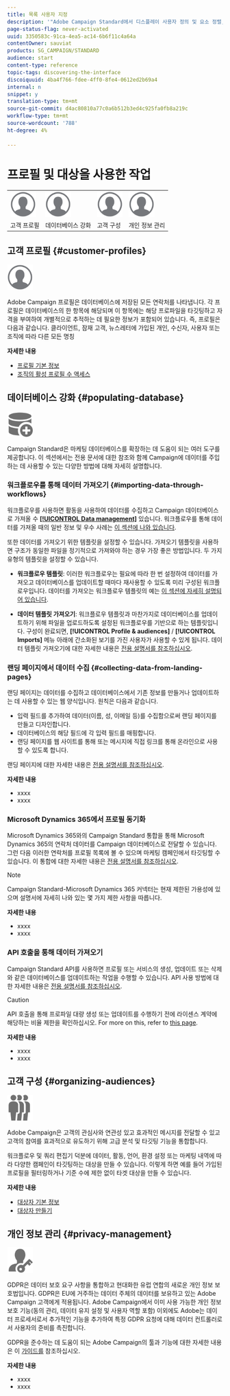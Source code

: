 ```yaml
---
title: 목록 사용자 지정
description: '"Adobe Campaign Standard에서 디스플레이 사용자 정의 및 요소 정렬, 필터링, 삭제 또는 복제 등 목록 화면에 맞게 표시 기능을 지정하는 방법을 살펴봅니다. 화면에 하나 이상의 지정된 리소스의 요소가 표시됩니다."'
page-status-flag: never-activated
uuid: 3350583c-91ca-4ea5-ac14-6b6f11c4a64a
contentOwner: sauviat
products: SG_CAMPAIGN/STANDARD
audience: start
content-type: reference
topic-tags: discovering-the-interface
discoiquuid: 4ba4f766-fdee-4ff0-8fe4-0612ed2b69a4
internal: n
snippet: y
translation-type: tm+mt
source-git-commit: d4ac80810a77c0a6b512b3ed4c925fa0fb8a219c
workflow-type: tm+mt
source-wordcount: '788'
ht-degree: 4%

---
```



# 프로필 및 대상을 사용한 작업

<table>
<tr>
    <td valign="top">
        <a href="../../start/using/work-with-audiences.md"><img width="60px" alt="조건" src="assets/icon_profile.svg"/></a>
    </td>
    <td valign="top">
        <a href="../../api/using/creating-a-service.md"><img width="60px" alt="조건" src="assets/icon_profile.svg"/></a>
    </td>
    <td valign="top">
        <a href="../../api/using/interacting-with-custom-resources.md"><img width="60px" alt="조건" src="assets/icon_profile.svg"/></a>
    </td>
    <td valign="top">
        <a href="../../api/using/interacting-with-marketing-history.md"><img width="60px" alt="조건" src="assets/icon_profile.svg"/></a>
    </td>
</tr>
<tr>
<td>고객 프로필</td>
<td>데이터베이스 강화</td>
<td>고객 구성</td>
<td>개인 정보 관리</td>
</tr>
</table>

## 고객 프로필 {#customer-profiles}

<img width="60px" alt="조건" src="assets/icon_profile.svg"/>

Adobe Campaign 프로필은 데이터베이스에 저장된 모든 연락처를 나타냅니다. 각 프로필은 데이터베이스의 한 항목에 해당되며 이 항목에는 해당 프로파일을 타깃팅하고 자격을 부여하여 개별적으로 추적하는 데 필요한 정보가 포함되어 있습니다. 즉, 프로필은 다음과 같습니다. 클라이언트, 잠재 고객, 뉴스레터에 가입된 개인, 수신자, 사용자 또는 조직에 따라 다른 모든 명칭

**자세한 내용**

* [프로필 기본 정보](../../audiences/using/about-profiles.md)
* [조직의 활성 프로필 수 액세스](../../audiences/using/active-profiles.md)

## 데이터베이스 강화 {#populating-database}

<img width="60px" alt="조건" src="assets/icon_populate.svg"/>

Campaign Standard은 마케팅 데이터베이스를 확장하는 데 도움이 되는 여러 도구를 제공합니다. 이 섹션에서는 전용 문서에 대한 참조와 함께 Campaign에 데이터를 주입하는 데 사용할 수 있는 다양한 방법에 대해 자세히 설명합니다.

### 워크플로우를 통해 데이터 가져오기 {#importing-data-through-workflows}

워크플로우를 사용하면 활동을 사용하여 데이터를 수집하고 Campaign 데이터베이스로 가져올 수 [**[!UICONTROL Data management]**](../../automating/using/about-data-management-activities.md) 있습니다. 워크플로우를 통해 데이터를 가져올 때의 일반 정보 및 우수 사례는 [이 섹션에 나와 있습니다](../../automating/using/about-data-import-and-export.md).

또한 데이터를 가져오기 위한 템플릿을 설정할 수 있습니다. 가져오기 템플릿을 사용하면 구조가 동일한 파일을 정기적으로 가져와야 하는 경우 가장 좋은 방법입니다. 두 가지 유형의 템플릿을 설정할 수 있습니다.

* **워크플로우 템플릿**: 이러한 워크플로우는 필요에 따라 한 번 설정하여 데이터를 가져오고 데이터베이스를 업데이트할 때마다 재사용할 수 있도록 미리 구성된 워크플로우입니다. 데이터를 가져오는 워크플로우 템플릿의 예는 [이 섹션에 자세히 설명되어 있습니다](../../automating/using/creating-import-workflow-templates.md).

* **데이터 템플릿 가져오기**: 워크플로우 템플릿과 마찬가지로 데이터베이스를 업데이트하기 위해 파일을 업로드하도록 설정된 워크플로우를 기반으로 하는 템플릿입니다. 구성이 완료되면, **[!UICONTROL Profile & audiences]** / **[!UICONTROL Imports]** 메뉴 아래에 간소화된 보기를 가진 사용자가 사용할 수 있게 됩니다. 데이터 템플릿 가져오기에 대한 자세한 내용은 [전용 설명서를 참조하십시오](../../automating/using/importing-data-with-import-templates.md).

### 랜딩 페이지에서 데이터 수집 {#collecting-data-from-landing-pages}

랜딩 페이지는 데이터를 수집하고 데이터베이스에서 기존 정보를 만들거나 업데이트하는 데 사용할 수 있는 웹 양식입니다. 원칙은 다음과 같습니다.

* 입력 필드를 추가하여 데이터(이름, 성, 이메일 등)를 수집함으로써 랜딩 페이지를 만들고 디자인합니다.
* 데이터베이스의 해당 필드에 각 입력 필드를 매핑합니다.
* 랜딩 페이지를 웹 사이트를 통해 또는 메시지에 직접 링크를 통해 온라인으로 사용할 수 있도록 합니다.

랜딩 페이지에 대한 자세한 내용은 [전용 설명서를 참조하십시오](../../channels/using/getting-started-with-landing-pages.md).

**자세한 내용**

* xxxx
* xxxx

### Microsoft Dynamics 365에서 프로필 동기화

Microsoft Dynamics 365와의 Campaign Standard 통합을 통해 Microsoft Dynamics 365의 연락처 데이터를 Campaign 데이터베이스로 전달할 수 있습니다.
그런 다음 이러한 연락처를 프로필 목록에 볼 수 있으며 마케팅 캠페인에서 타깃팅할 수 있습니다. 이 통합에 대한 자세한 내용은 [전용 설명서를 참조하십시오](../../integrating/using/working-with-campaign-standard-and-microsoft-dynamics-365.md).

>[!NOTE]
>
>Campaign Standard-Microsoft Dynamics 365 커넥터는 현재 제한된 가용성에 있으며 설명서에 자세히 나와 있는 몇 가지 제한 사항을 따릅니다.

**자세한 내용**

* xxxx
* xxxx

### API 호출을 통해 데이터 가져오기

Campaign Standard API를 사용하면 프로필 또는 서비스의 생성, 업데이트 또는 삭제와 같은 데이터베이스를 업데이트하는 작업을 수행할 수 있습니다. API 사용 방법에 대한 자세한 내용은 [전용 설명서를 참조하십시오](../../api/using/get-started-apis.md).

>[!CAUTION]
>
>API 호출을 통해 프로파일 대량 생성 또는 업데이트를 수행하기 전에 라이센스 계약에 해당하는 비율 제한을 확인하십시오. For more on this, refer to
[this page](https://helpx.adobe.com/legal/product-descriptions/campaign-standard.html#ITInfrastructureResourcesbyActiveProfilesTiers).

**자세한 내용**

* xxxx
* xxxx

## 고객 구성 {#organizing-audiences}

<img width="60px" alt="조건" src="assets/icon_audience.svg"/>

Adobe Campaign은 고객의 관심사와 연관성 있고 효과적인 메시지를 전달할 수 있고 고객의 참여를 효과적으로 유도하기 위해 고급 분석 및 타깃팅 기능을 통합합니다.

워크플로우 및 쿼리 편집기 덕분에 데이터, 활동, 언어, 환경 설정 또는 마케팅 내역에 따라 다양한 캠페인이 타깃팅하는 대상을 만들 수 있습니다. 이렇게 하면 예를 들어 가입된 프로필을 필터링하거나 기준 수에 제한 없이 타겟 대상을 만들 수 있습니다.

**자세한 내용**

* [대상자 기본 정보](../../audiences/using/about-audiences.md)
* [대상자 만들기](../../audiences/using/creating-audiences.md)

## 개인 정보 관리 {#privacy-management}

<img width="60px" alt="조건" src="assets/icon_privacy.svg"/>

GDPR은 데이터 보호 요구 사항을 통합하고 현대화한 유럽 연합의 새로운 개인 정보 보호법입니다. GDPR은 EU에 거주하는 데이터 주체의 데이터를 보유하고 있는 Adobe Campaign 고객에게 적용됩니다. Adobe Campaign에서 이미 사용 가능한 개인 정보 보호 기능(동의 관리, 데이터 유지 설정 및 사용자 역할 포함) 이외에도 Adobe는 데이터 프로세서로서 추가적인 기능을 추가하여 특정 GDPR 요청에 대해 데이터 컨트롤러로서 사용자의 준비를 촉진합니다.

GDPR을 준수하는 데 도움이 되는 Adobe Campaign의 툴과 기능에 대한 자세한 내용은 이 [가이드를](https://docs.campaign.adobe.com/doc/standard/getting_started/en/ACS_GDPR.html) 참조하십시오.

**자세한 내용**

* xxxx
* xxxx